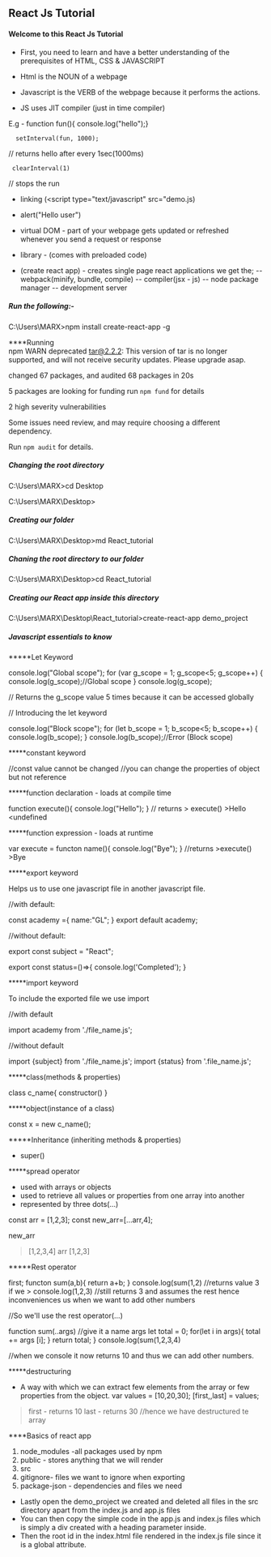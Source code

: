 ## React Js Tutorial
#### Welcome to this React Js Tutorial
- First, you need to learn and have a better understanding of the prerequisites of HTML, CSS & JAVASCRIPT

- Html is the NOUN of a webpage
- Javascript is the VERB of the webpage because it performs the actions.
- JS uses JIT compiler (just in time compiler)

E.g - function fun(){
          console.log("hello");}

      setInterval(fun, 1000);
// returns hello after every 1sec(1000ms)

     clearInterval(1)
// stops the run

- linking (<script type="text/javascript" src="demo.js</script>)

- alert("Hello user")

- virtual DOM - part of your webpage gets updated or refreshed whenever you send a request or response
- library - (comes with preloaded code)

- (create react app) - creates single page react applications
we get the; -- webpack(minify, bundle, compile)
            -- compiler(jsx - js)
            -- node package manager
            -- development server
          
##### Run the following:-
C:\Users\MARX>npm install create-react-app -g
          
****Running          
npm WARN deprecated tar@2.2.2: This version of tar is no longer supported, and will not receive security updates. Please upgrade asap.

changed 67 packages, and audited 68 packages in 20s

5 packages are looking for funding
  run `npm fund` for details

2 high severity vulnerabilities

Some issues need review, and may require choosing
a different dependency.

Run `npm audit` for details.

##### Changing the root directory
          
C:\Users\MARX>cd Desktop

C:\Users\MARX\Desktop>

##### Creating our folder
C:\Users\MARX\Desktop>md React_tutorial

##### Chaning the root directory to our folder
C:\Users\MARX\Desktop>cd React_tutorial

##### Creating our React app inside this directory
C:\Users\MARX\Desktop\React_tutorial>create-react-app demo_project

##### Javascript essentials to know
          
*****Let Keyword
          
console.log("Global scope");
for (var g_scope = 1; g_scope<5; g_scope++)
{
  console.log(g_scope);//Global scope
}
console.log(g_scope);
          
// Returns the g_scope value 5 times because it can be accessed globally

// Introducing the let keyword
          
console.log("Block scope");
for (let b_scope = 1; b_scope<5; b_scope++)
{
  console.log(b_scope);
}
console.log(b_scope);//Error (Block scope)

*****constant keyword
          
//const value cannot be changed
//you can change the properties of object but not reference


*****function declaration - loads at compile time
          
function execute(){ 
   console.log("Hello");
}
// returns > execute()
           >Hello
           <undefined

*****function expression - loads at runtime
          
var execute = functon name(){
    console.log("Bye");
}
//returns >execute()
          >Bye


*****export keyword
          
Helps us to use one javascript file in another javascript file.

//with default:
          
const academy ={
    name:"GL";
}
export default academy;

//without default:
          
export const subject = "React";

export const status=()=>{
   console.log('Completed');
}

*****import keyword
          
To include the exported file we use import

//with default
          
import academy from './file_name.js';

//without default
          
import {subject} from './file_name.js';
import {status} from '.file_name.js';

*****class(methods & properties)
          
class c_name{
 constructor()
}

*****object(instance of a class)
          
const x = new
c_name();

*****Inheritance (inheriting methods & properties)
          
- super()

*****spread operator
          
- used with arrays or objects
- used to retrieve all values or properties from one array into another
- represented by three dots(...)

const arr = [1,2,3];
const new_arr=[...arr,4];

new_arr 
> [1,2,3,4]
arr
> [1,2,3]

*****Rest operator
          
first;
functon sum(a,b){
  return a+b;
}
console.log(sum(1,2)
//returns value 3
if we > console.log(1,2,3)
//still returns 3 and assumes the rest
hence inconveniences us when we want to add other numbers

//So we'll use the rest operator(...)
          
function sum(..args) //give it a name args
     let total = 0;
     for(let i in args){
         total += args [i];
     }
     return total;
}
console.log(sum(1,2,3,4)
          
//when we console it now returns 10 and thus we can add other numbers.

*****destructuring
          
- A way with which we can extract few elements from the array or few properties from the object.
var values = [10,20,30];
[first,,last] = values;

> first - returns 10
>last - returns 30
//hence we have destructured te array


****Basics of react app
1. node_modules -all packages used by npm
2. public - stores anything that we will render
3. src
4. gitignore- files we want to ignore when exporting
5. package-json - dependencies and files we need 

- Lastly open the demo_project we created and deleted all files in the src directory apart from the index.js and app.js files
- You can then copy the simple code in the app.js and index.js files which is simply a div created with a heading parameter inside.
- Then the root id in the index.html file rendered in the index.js file since it is a global attribute.
 
